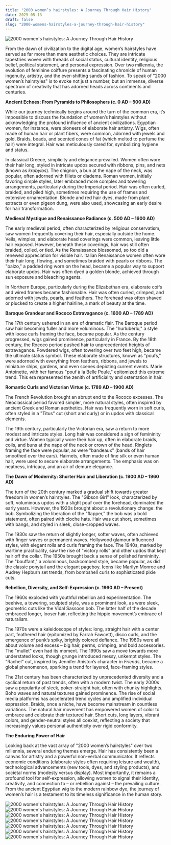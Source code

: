 ```yaml
---
title: "2000 women’s hairstyles: A Journey Through Hair History"
date: 2025-05-13
draft: false
slug: "2000-womens-hairstyles-a-journey-through-hair-history" 
---
```


![2000 women's hairstyles: A Journey Through Hair History](https://i.pinimg.com/736x/eb/4c/f3/eb4cf30bb4018b194869a7453072a308.jpg "2000 women's hairstyles: A Journey Through Hair History")

From the dawn of civilization to the digital age, women’s hairstyles have served as far more than mere aesthetic choices. They are intricate tapestries woven with threads of social status, cultural identity, religious belief, political statement, and personal expression. Over two millennia, the evolution of feminine coiffure presents a fascinating chronicle of human ingenuity, artistry, and the ever-shifting sands of fashion. To speak of "2000 women’s hairstyles" is to evoke not just a number, but an immense, diverse spectrum of creativity that has adorned heads across continents and centuries.

**Ancient Echoes: From Pyramids to Philosophers (c. 0 AD – 500 AD)**

While our journey technically begins around the turn of the common era, it’s impossible to discuss the foundation of women’s hairstyles without acknowledging the profound influence of ancient civilizations. Egyptian women, for instance, were pioneers of elaborate hair artistry. Wigs, often made of human hair or plant fibers, were common, adorned with jewels and gold. Braids, beads, and scented cones of fat (which melted to perfume the hair) were integral. Hair was meticulously cared for, symbolizing hygiene and status.

In classical Greece, simplicity and elegance prevailed. Women often wore their hair long, styled in intricate updos secured with ribbons, pins, and nets (known as *krobylos*). The chignon, a bun at the nape of the neck, was popular, often adorned with fillets or diadems. Roman women, initially favoring simple styles, later embraced more complex and towering arrangements, particularly during the Imperial period. Hair was often curled, braided, and piled high, sometimes requiring the use of frames and extensive ornamentation. Blonde and red hair dyes, made from plant extracts or even pigeon dung, were also used, showcasing an early desire for hair transformation.

**Medieval Mystique and Renaissance Radiance (c. 500 AD – 1600 AD)**

The early medieval period, often characterized by religious conservatism, saw women frequently covering their hair, especially outside the home. Veils, wimples, and elaborate head coverings were common, leaving little hair exposed. However, beneath these coverings, hair was still often braided, coiled, or tied. As the Renaissance blossomed, so too did a renewed appreciation for visible hair. Italian Renaissance women often wore their hair long, flowing, and sometimes braided with pearls or ribbons. The "balzo," a padded ring worn on the head, became a popular way to support elaborate updos. Hair was often dyed a golden blonde, achieved through sun exposure and bleaching agents.

In Northern Europe, particularly during the Elizabethan era, elaborate coifs and wired frames became fashionable. Hair was often curled, crimped, and adorned with jewels, pearls, and feathers. The forehead was often shaved or plucked to create a higher hairline, a mark of beauty at the time.

**Baroque Grandeur and Rococo Extravagance (c. 1600 AD – 1789 AD)**

The 17th century ushered in an era of dramatic flair. The Baroque period saw hair becoming fuller and more voluminous. The "hurluberlu," a style with loose curls framing the face, became popular. As the century progressed, wigs gained prominence, particularly in France. By the 18th century, the Rococo period pushed hair to unprecedented heights of extravagance. Powdered wigs, often towering over two feet high, became the ultimate status symbol. These elaborate structures, known as "poufs," were adorned with everything from feathers, ribbons, and jewels to miniature ships, gardens, and even scenes depicting current events. Marie Antoinette, with her famous "pouf à la Belle Poule," epitomized this extreme trend. This era represented the zenith of artificiality and ostentation in hair.

**Romantic Curls and Victorian Virtue (c. 1789 AD – 1900 AD)**

The French Revolution brought an abrupt end to the Rococo excesses. The Neoclassical period favored simpler, more natural styles, often inspired by ancient Greek and Roman aesthetics. Hair was frequently worn in soft curls, often styled in a "Titus" cut (short and curly) or in updos with classical elements.

The 19th century, particularly the Victorian era, saw a return to more modest and intricate styles. Long hair was considered a sign of femininity and virtue. Women typically wore their hair up, often in elaborate braids, coils, and buns at the nape of the neck or crown of the head. Ringlets framing the face were popular, as were "bandeaux" (bands of hair smoothed over the ears). Hairnets, often made of fine silk or even human hair, were used to secure elaborate arrangements. The emphasis was on neatness, intricacy, and an air of demure elegance.

**The Dawn of Modernity: Shorter Hair and Liberation (c. 1900 AD – 1960 AD)**

The turn of the 20th century marked a gradual shift towards greater freedom in women’s hairstyles. The "Gibson Girl" look, characterized by soft, voluminous updos with a slight pouf over the forehead, dominated the early years. However, the 1920s brought about a revolutionary change: the bob. Symbolizing the liberation of the "flapper," the bob was a bold statement, often paired with cloche hats. Hair was cut short, sometimes with bangs, and styled in sleek, close-cropped waves.

The 1930s saw the return of slightly longer, softer waves, often achieved with finger waves or permanent waves. Hollywood glamour influenced styles, with elegant rolls and curls framing the face. The 1940s, marked by wartime practicality, saw the rise of "victory rolls" and other updos that kept hair off the collar. The 1950s brought back a sense of polished femininity. The "bouffant," a voluminous, backcombed style, became popular, as did the classic ponytail and the elegant pageboy. Icons like Marilyn Monroe and Audrey Hepburn set trends, from bombshell curls to sophisticated pixie cuts.

**Rebellion, Diversity, and Self-Expression (c. 1960 AD – Present)**

The 1960s exploded with youthful rebellion and experimentation. The beehive, a towering, sculpted style, was a prominent look, as were sleek, geometric cuts like the Vidal Sassoon bob. The latter half of the decade embraced longer, looser hair, reflecting the hippie movement’s embrace of naturalism.

The 1970s were a kaleidoscope of styles: long, straight hair with a center part, feathered hair (epitomized by Farrah Fawcett), disco curls, and the emergence of punk’s spiky, brightly colored defiance. The 1980s were all about volume and excess – big hair, perms, crimping, and bold accessories. The "mullet" even had its moment. The 1990s saw a move towards more understated looks, though grunge introduced messy, unkempt styles. The "Rachel" cut, inspired by Jennifer Aniston’s character in *Friends*, became a global phenomenon, sparking a trend for layered, face-framing styles.

The 21st century has been characterized by unprecedented diversity and a cyclical return of past trends, often with a modern twist. The early 2000s saw a popularity of sleek, poker-straight hair, often with chunky highlights. Boho waves and natural textures gained prominence. The rise of social media platforms has accelerated trend cycles and amplified individual expression. Braids, once a niche, have become mainstream in countless variations. The natural hair movement has empowered women of color to embrace and celebrate their textured hair. Short cuts, long layers, vibrant colors, and gender-neutral styles all coexist, reflecting a society that increasingly values personal authenticity over rigid conformity.

**The Enduring Power of Hair**

Looking back at the vast array of "2000 women’s hairstyles" over two millennia, several enduring themes emerge. Hair has consistently been a canvas for artistry and a powerful non-verbal communicator. It reflects economic conditions (elaborate styles often requiring leisure and wealth), technological advancements (new tools, dyes, and styling products), and societal norms (modesty versus display). Most importantly, it remains a profound tool for self-expression, allowing women to signal their identity, creativity, and connection to – or rebellion against – the prevailing culture. From the ancient Egyptian wig to the modern rainbow dye, the journey of women’s hair is a testament to its timeless significance in the human story.

![2000 women's hairstyles: A Journey Through Hair History](https://cdn.cliqueinc.com/posts/292610/2000s-hairstyles-292610-1617928945724-image.700x0c.jpg "2000 women's hairstyles: A Journey Through Hair History") ![2000 women's hairstyles: A Journey Through Hair History](https://i.pinimg.com/originals/e6/2d/42/e62d42841fdc590a7ea23e8a63282d7a.jpg "2000 women's hairstyles: A Journey Through Hair History") ![2000 women's hairstyles: A Journey Through Hair History](https://i.pinimg.com/originals/c3/7c/32/c37c322430a8b3ac6cf45ff23a9403fe.jpg "2000 women's hairstyles: A Journey Through Hair History") ![2000 women's hairstyles: A Journey Through Hair History](https://i.pinimg.com/originals/77/b9/e5/77b9e52227f681618f8cc24b0a8876e2.jpg "2000 women's hairstyles: A Journey Through Hair History") ![2000 women's hairstyles: A Journey Through Hair History](https://i.pinimg.com/originals/2c/fd/06/2cfd06ed5f510b2e89e66032a7722473.jpg "2000 women's hairstyles: A Journey Through Hair History") ![2000 women's hairstyles: A Journey Through Hair History](https://i.pinimg.com/originals/82/a9/97/82a9975178f80ef6b65fa87ec99d1201.jpg "2000 women's hairstyles: A Journey Through Hair History") ![2000 women's hairstyles: A Journey Through Hair History](https://hips.hearstapps.com/hmg-prod/images/trucker-hat-1661875540.jpg?crop=1.00xw:0.924xh;0,0.0450xhu0026resize=980:* "2000 women's hairstyles: A Journey Through Hair History")